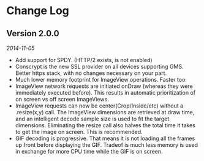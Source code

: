 # Change Log

## Version 2.0.0

_2014-11-05_

* Add support for SPDY. (HTTP/2 exists, is not enabled)
* Conscrypt is the new SSL provider on all devices supporting GMS. Better https stack, with no changes necessary on your part.
* Much lower memory footprint for ImageView operations. Faster too:
 * ImageView network requests are initiated onDraw (whereas they were immediately executed before). This results in automatic prioritization of on screen vs off screen ImageViews.
 * ImageView requests can now be center(Crop/Inside/etc) without a .resize(x,y) call. The ImageView dimensions are retrieved at draw time, and an intelligent decode sample size is used to fit the target dimensions. Eliminating the resize call also halves the total time it takes to get the image on screen. This is recommended.
 * GIF decoding is progressive. That means it is not loading all the frames up front before displaying the GIF. Tradeof is much less memory is used in exchange for more CPU time while the GIF is on screen.
